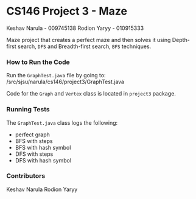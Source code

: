 # CS146 Project 3 - Maze
Keshav Narula - 009745138
Rodion Yaryy - 010915333

Maze project that creates a perfect maze and then solves it using Depth-first search, `DFS` and Breadth-first search, `BFS` techniques.

### How to Run the Code
Run the `GraphTest.java` file by going to:
/src/sjsu/narula/cs146/project3/GraphTest.java

Code for the `Graph` and `Vertex` class is located in `project3` package.

### Running Tests
The `GraphTest.java` class logs the following:
* perfect graph
* BFS with steps
* BFS with hash symbol
* DFS with steps
* DFS with hash symbol

### Contributors
Keshav Narula
Rodion Yaryy